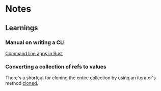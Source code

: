 # Notes

## Learnings

### Manual on writing a CLI

[Command line apps in Rust](https://rust-cli.github.io/book/index.html)

### Converting a collection of refs to values

There's a shortcut for cloning the entire collection by using an iterator's method [cloned.](https://doc.rust-lang.org/std/iter/trait.Iterator.html#method.cloned)
